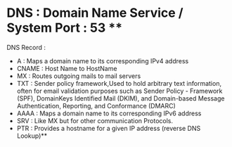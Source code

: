 # DNS : Domain Name Service / System Port : 53 **

DNS Record : 

- A       :   Maps a domain name to its corresponding IPv4 address
- CNAME   :   Host Name to HostName
- MX      :   Routes outgoing mails to mail servers
- TXT     :   Sender policy framework,Used to hold arbitrary text information, often for email validation purposes such as Sender Policy - Framework (SPF), DomainKeys Identified Mail (DKIM), and Domain-based Message Authentication, Reporting, and Conformance (DMARC)
- AAAA    :   Maps a domain name to its corresponding IPv6 address
- SRV     :   Like MX but for other communication Protocols.
- PTR     :   Provides a hostname for a given IP address
            (reverse DNS Lookup)**